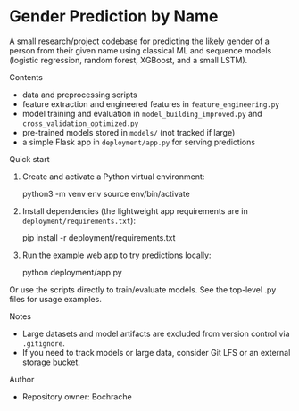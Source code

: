 # Gender Prediction by Name

A small research/project codebase for predicting the likely gender of a person from their given name using classical ML and sequence models (logistic regression, random forest, XGBoost, and a small LSTM).

Contents
- data and preprocessing scripts
- feature extraction and engineered features in `feature_engineering.py`
- model training and evaluation in `model_building_improved.py` and `cross_validation_optimized.py`
- pre-trained models stored in `models/` (not tracked if large)
- a simple Flask app in `deployment/app.py` for serving predictions

Quick start
1. Create and activate a Python virtual environment:

   python3 -m venv env
   source env/bin/activate

2. Install dependencies (the lightweight app requirements are in `deployment/requirements.txt`):

   pip install -r deployment/requirements.txt

3. Run the example web app to try predictions locally:

   python deployment/app.py

Or use the scripts directly to train/evaluate models. See the top-level .py files for usage examples.

Notes
- Large datasets and model artifacts are excluded from version control via `.gitignore`.
- If you need to track models or large data, consider Git LFS or an external storage bucket.

Author
- Repository owner: Bochrache